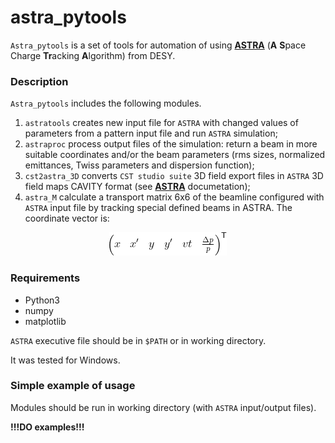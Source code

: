 # astra_pytools
`Astra_pytools` is a set of tools for automation of using [**ASTRA**](https://www.desy.de/~mpyflo/) (**A** **S**pace Charge **Tr**acking **A**lgorithm) from DESY.

### Description
`Astra_pytools` includes the following modules.
1. `astratools` creates new input file for `ASTRA` with changed values of parameters from a pattern input file and run `ASTRA` simulation;
2. `astraproc` process output files of the simulation: return a beam in more suitable coordinates and/or the beam parameters (rms sizes, normalized emittances, Twiss parameters and dispersion function);
3. `cst2astra_3D` converts `CST studio suite` 3D field export files in `ASTRA` 3D  field  maps CAVITY format (see [**ASTRA**](https://www.desy.de/~mpyflo/) documetation);
4. `astra_M` calculate a transport matrix 6x6 of the beamline configured with `ASTRA` input file by tracking special defined beams in ASTRA. The coordinate vector is:
<p align="center">
  <img src="https://raw.githubusercontent.com/accph/astra_pytools/main/images/vect.gif" alt=""/>
</p>

### Requirements
- Python3
- numpy
- matplotlib

`ASTRA` executive file should be in `$PATH` or in working directory.

It was tested for Windows.

### Simple example of usage
Modules should be run in working directory (with `ASTRA` input/output files). 

**!!!DO examples!!!**
